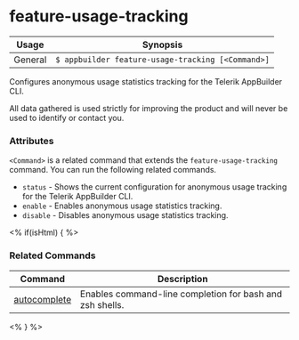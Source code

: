 feature-usage-tracking
==========

Usage | Synopsis
------|-------
General | `$ appbuilder feature-usage-tracking [<Command>]`

Configures anonymous usage statistics tracking for the Telerik AppBuilder CLI.

All data gathered is used strictly for improving the product and will never be used to identify or contact you.

### Attributes
`<Command>` is a related command that extends the `feature-usage-tracking` command. You can run the following related commands.
* `status` - Shows the current configuration for anonymous usage tracking for the Telerik AppBuilder CLI.
* `enable` - Enables anonymous usage statistics tracking.
* `disable` - Disables anonymous usage statistics tracking.

<% if(isHtml) { %> 
### Related Commands

Command | Description
----------|----------
[autocomplete](autocomplete.html) | Enables command-line completion for bash and zsh shells.
<% } %>